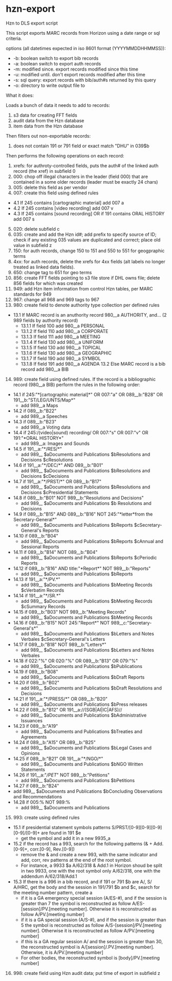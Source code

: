 # hzn-export
Hzn to DLS export script

This script exports MARC records from Horizon using a date range or sql criteria. 

options (all datetimes expected in iso 8601 format (YYYYMMDDHHMMSS)):

* -b: boolean switch to export bib records
* -a: boolean switch to export auth records
* -m: modified since. export records modified since this time
* -u: modified until. don't export records modified after this time
* -s: sql query: export records with bib/auth#s returned by this query
* -o: directory to write output file to

What it does:

Loads a bunch of data it needs to add to records:
1. s3 data for creating FFT fields
2. audit data from the Hzn database
3. item data from the Hzn database 

Then filters out non-exportable records:
1. does not contain 191 or 791 field or exact match "DHU" in 039$b

Then performs the following operations on each record:

1. xrefs: for authroty-controlled fields, puts the auth# of the linked auth record (the xref) in subfield 0
2. 000: chop off illegal characters in the leader (field 000) that are contained in a some older records (leader must be exactly 24 chars)
3. 005: delete this field as per vendor
4. 007: create this field using defined rules
  * 4.1 If 245 contains \[cartographic material\] add 007 a
  * 4.2 If 245 contains \[video recording\] add 007 v
  * 4.3 If 245 contains \[sound recording\] OR if 191 contains ORAL HISTORY add 007 s
5. 020: delete subfield c
6. 035: create and add the Hzn id#; add prefix to specify source of ID; check if any existing 035 values are duplicated and correct; place old value in subfield z
7. 150: for auth records, change 150 to 151 and 550 to 551 for geogpraphic terms
8. 4xx: for auth records, delete the xrefs for 4xx fields (alt labels no longer treated as linked data fields). 
9. 650: change tag to 651 for geo terms
10. 856: create FFT fields pointing to s3 file store if DHL owns file; delete 856 fields for which was created
11. 949: add Hzn item information from control Hzn tables, per MARC standards for 949
12. 967: change all 968 and 969 tags to 967
13. 980: create field to denote authority type collection per defined rules
  * 13.1 If MARC record is an anuthority record 980__a AUTHORITY, and... (2 989 fields by authority record)
    * 13.1.1 If field 100 add 980__a PERSONAL
    * 13.1.2 If field 110 add 980__a CORPORATE
    * 13.1.3 If field 111 add 980__a MEETING
    * 13.1.4 If field 130 add 980__a UNIFORM
    * 13.1.5 If field 130 add 980__a TOPICAL
    * 13.1.6 If field 130 add 980__a GEOGRAPHIC
    * 13.1.7 If field 190 add 980__a SYMBOL
    * 13.1.8 If field 191 add 980__a AGENDA
  13.2 Else MARC record is a bib record add 980__a BIB
14. 989: create field using defined rules. If the record is a bibliographic record (980__a BIB) perform the rules in the following order:
  * 14.1 if 245:"\*\[cartographic material\]\*" OR 007:"a" OR 089__b:"B28" OR 191__b:"ST/LEG/UNTS/Map\*"
    * add 989__a Maps
  * 14.2 if 089__b:"B22"
    * add 989__a Speeches
  * 14.3 if 089__b:"B23"
    * add 989__a Voting data
  * 14.4 if 245:/(video|sound) recording/ OR 007:"s" OR 007:"v" OR 191:"\*ORAL HISTORY\*"
    * add 989__a: Images and Sounds
  * 14.5 if 191__a:"\*/RES/\*"
    * add 989__ $aDocuments and Publications	$bResolutions and Decisions	$cResolutions
  * 14.6  if 191__a:"\*/DEC/\*" AND 089__b:"B01"
    * add 989__ $aDocuments and Publications  $bResolutions and Decisions	$cDecisions
  * 14.7  if 191__a:"\*/PRST/\*" OR 089__b:"B17"
    * add 989__ $aDocuments and Publications	$bResolutions and Decisions	$cPresidential Statements
  * 14.8 if 089__b:"B01" NOT 989__b:"Resolutions and Decisions"
    * add 989__ $aDocuments and Publications	$b Resolutions and Decisions
  * 14.9  if 089__b:"B15" AND 089__b:"B16"  NOT 245:"\*letter\*from the Secretary-General\*"
    * add 989__ $aDocuments and Publications	$bReports	$cSecretary-General's Reports 
  * 14.10 if 089__b:"B04"
    * add 989__ $aDocuments and Publications	$bReports	$cAnnual and Sessional Reports 
  * 14.11 if 089__b:"B14" NOT 089__b:"B04"
    * add 989__ $aDocuments and Publications	$bReports	$cPeriodic Reports 
  * 14.12 if 089__b:"B16" AND title:"\*Report\*" NOT 989__b:"Reports"
    * add 989__ $aDocuments and Publications	$bReports
  * 14.13 if 191__a:"\*/PV.\*"
    * add 989__ $aDocuments and Publications	$bMeeting Records	$cVerbatim Records
  * 14.14 if 191__a:"\*/SR.\*"
    * add 989__ $aDocuments and Publications	$bMeeting Records	$cSummary Records
  * 14.15 if 089__b:"B03" NOT 989__b:"Meeting Records"
    * add 989__ $aDocuments and Publications	$bMeeting Records
  * 14.16 if 089__b:"B15" NOT 245:"Report\*" NOT 989__c:"Secretary-General's*"
    * add 989__ $aDocuments and Publications	$bLetters and Notes Verbales $cSecretary-General's Letters
  * 14.17 if 089__b:"B18" NOT 989__b:"Letters\*"
    * add 989__ $aDocuments and Publications	$bLetters and Notes Verbales
  * 14.18 if 022:"%" OR 020:"%" OR 089__b:"B13" OR 079:"%"
    * add 989__ $aDocuments and Publications	$bPublications  
  * 14.19 if 089__b:"B08"
    * add 989__ $aDocuments and Publications	$bDraft Reports
  * 14.20 if 089__b:"B02"
    * add 989__ $aDocuments and Publications	$bDraft Resolutions and Decisions
  * 14.21 if 191__a:"\*/PRESS/\*" OR 089__b:"B20"
    * add 989__ $aDocuments and Publications	$bPress releases
  * 14.22 if 089__b:"B12" OR 191__a:/\/(SGB|AI|IC|AFS)\//
    * add 989__ $aDocuments and Publications	$bAdministrative Issuances
  * 14.23 if 089__b:"A19"
    * add 989__ $aDocuments and Publications	$bTreaties and Agreements
  * 14.24 if 089__b:"A15" OR 089__b:"B25"
    * add 989__ $aDocuments and Publications	$bLegal Cases and Opinions
  * 14.25 if 089__b:"B21" OR 191__a:"\*/NGO/\*"
    * add 989__ $aDocuments and Publications	$bNGO Written Statements
  * 14.26 if 191__a:"*/PET*" NOT 989__b:"Petitions"
    * add 989__ $aDocuments and Publications	$bPetitions
  * 14.27 if 089__b:"B24"
  * add 989__ $aDocuments and Publications	$bConcluding Observations and Recommendations
  * 14.28 if 005:% NOT 989:%
    * add 989__ $aDocuments and Publications       
15. 993: create using defined rules
  * 15.1 if presidential statement symbols patterns S/PRST/\[0-9\]\[0-9\]\[0-9\]\[0-9\]/\[0-9\]+ are found in 191 $e
    * get the symbol and add it in a new 9935_a
  * 15.2 if the record has a 993, search for the following patterns (& + Add.\[0-9\]+, corr.\[0-9], Rev.\[0-9])
    * remove the & and create a new 993, with the same indicator and add, corr, rev patterns at the end of the root symbol. 
    * For instance, a 9933 $a A/62/318 & Add.1 in Horizon shoud be split in two 9933, one with the root symbol only A/62/318, one with the addendum A/62/318/Add.1
  * 15.3 If there is a 996 in a bib record, and if 191 or 791 $b are A/, S/ A/HRC, get the body and the session in 191/791 $b and $c, search for the meeting number pattern, create a 
    * if it is a GA emergency special session (A/ES-#), and if the session is greater than 7 the symbol is reconstructed as follow A/ES-\[session]/PV.\[meeting number]. Otherwise it is reconstructed as follow A/PV.\[meeting number]
    * if it is a GA special session (A/S-#), and if the session is greater than 5 the symbol is reconstructed as follow A/S-\[session]/PV.\[meeting number]. Otherwise it is reconstructed as follow A/PV.\[meeting number]
    * if this is a GA regular session A/ and the session is greater than 30, the reconstructed symbol is A/\[session]/.PV.\[meeting number]. Otherwise, it is A/PV.\[meeting number]
    * For other bodies,  the reconstructed symbol is \[body]/PV.\[meeting number]
16. 998: create field using Hzn audit data; put time of export in subfield z
